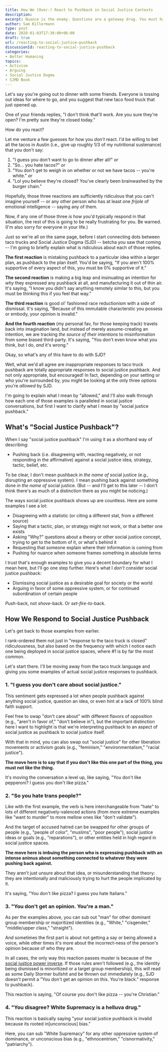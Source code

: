 ```yaml
---
title: How We (Over-) React to Pushback in Social Justice Contexts
description: 
excerpt: Nuance is the enemy. Questions are a gateway drug. You must hate tacos.
author: Sam Killermann
type: post
date: 2020-01-03T17:38:00+06:00
draft: true
url: /reacting-to-social-justice-pushback
discussionId: reacting-to-social-justice-pushback
categories:
- Better Humaning
topics: 
- Activism
- Arguing
- Social Justice Dogma
- SJMD Book
---
```


Let's say you're going out to dinner with some friends. Everyone is tossing out ideas for where to go, and you suggest that new taco food truck that just opened up.

One of your friends replies, "I don't think that'll work. Are you sure they're open? I'm pretty sure they're closed today."

How do you react? 

Let me venture a few guesses for how you _don't_ react. I'd be willing to bet all the tacos in Austin (i.e., give up roughly 1/3 of my nutritional sustenance) that you don't say:

1. "I guess you don't want to go to dinner after all!" _or_
2. "So... you hate tacos?" _or_
3. "You don't get to weigh in on whether or not we have tacos -- you're white." _or_
4. "Lol you believe they're closed? You've clearly been brainwashed by the burger chain."

Hopefully, those three reactions are sufficiently ridiculous that you can't imagine yourself -- or any other person who has at least one _frijole_ of emotional intelligence -- saying any of them.

Now, if any one of those three _is_ how you'd typically respond in that situation, the rest of this is going to be really frustrating for you. Be warned. (I'm also sorry for everyone in your life.)

Just so we're all on the same page, before I start connecting dots between taco trucks and Social Justice Dogma (SJD) -- betcha you saw that coming -- I'm going to briefly explain what is ridiculous about each of those replies.

**The first reaction** is mistaking pushback to a particular idea within a larger plan, as pushback to the plan itself. You'd be saying, "If you aren't 100% supportive of every aspect of this, you must be 0% supportive of it."

**The second reaction** is making a big leap and insinuating an intention for _why_ they expressed any pushback at all, and manufacturing it out of thin air. It's saying, "I know you didn't say anything remotely similar to this, but you must be thinking this if you feel that way."

**The third reaction** is good ol' fashioned race reductionism with a side of dismissal. It's saying, "Because of this immutable characterstic you possess or embody, your opinion is invalid."

**And the fourth reaction** (my personal fav, for those keeping track) travels back into imagination land, but instead of merely assume-creating an intention, we are tracking _the source of their intentions_ to misinformation from some biased third-party. It's saying, "You don't even know what you think, but I do, _and_ it's wrong."

Okay, so what's any of this have to do with SJD?

Well, what we'd all agree are inappropriate responses to taco truck pushback are totally appropriate responses to social justice pushback. And not only appropriate, but encouraged! In fact, depending on your setting or who you're surrounded by, you might be looking at the only three options you're _allowed_ by SJD.

I'm going to explain what I mean by "allowed," and I'll also walk through how each one of those examples is paralleled in social justice conversations, but first I want to clarify what I mean by "social justice pushback."

## What's "Social Justice Pushback"?

When I say "social justice pushback" I'm using it as a shorthand way of describing:

- Pushing back (i.e. disagreeing with, reacting negatively, or not responding in the affirmative) against a social justice idea, strategy, tactic, belief, etc.

To be clear, I don't mean pushback _in the name of_ social justice (e.g., disrupting an oppressive system). I mean pushing back against something done _in the name of_ social justice. (But -- and I'll get to this later -- I don't think there's as much of a distinction there as you might be noticing.)

The ways social justice pushback shows up are countless. Here are some examples I see a lot:

- Disagreeing with a statistic (or citing a different stat, from a different source)
- Saying that a tactic, plan, or strategy might not work, or that a better one exists
- Asking "Why?" questions about a theory or other social justice concept, trying to get to the bottom of it, or what's behind it
- Requesting that someone explain where their information is coming from
- Pushing for nuance when someone frames something in absolute terms

I trust that's enough examples to give you a decent boundary for what I mean here, but I'll go one step further. Here's what I _don't_ consider social justice pushback: 

- Dismissing social justice as a desirable goal for society or the world
- Arguing in favor of some oppressive system, or for continued subordination of certain people

_Push_-back, not *shove*-back. Or _set-fire-to_-back.

## How We Respond to Social Justice Pushback

Let's get back to those examples from earlier. 

I rank-ordered them not just in "response to the taco truck is closed" ridiculousness, but also based on the frequency with which I notice each one being deployed in social justice spaces, where #1 is by far the most common. 

Let's start there. I'll be moving away from the taco truck language and giving you some examples of actual social justice responses to pushback.

### 1. "I guess you don't care about social justice."

This sentiment gets expressed a lot when people pushback against anything social justice, question an idea, or even hint at a lack of 100% blind faith support.

Feel free to swap "don't care about" with different flavors of opposition (e.g., "aren't in favor of," "don't believe in"), but the important distinction here I want to highlight is that we're interpreting pushback to an aspect of social justice as pushback to social justice itself. 

With that in mind, you can also swap out "social justice" for other liberation movements or activism goals (e.g., "feminism," "environmentalism," "racial justice").

**The move here is to say that if you don't like this one part of the thing, you must not like the thing.** 

It's moving the conversation a level up, like saying, "You don't like pepperoni? I guess you don't like pizza."

### 2. "So you hate trans people?"

Like with the first example, the verb is here interchangeable from "hate" to lots of different negatively-valenced actions (from more extreme examples like "want to murder" to more mellow ones like "don't validate"). 

And the target of accused hatred can be swapped for other groups of people (e.g., "people of color", "muslims", "poor people"), social justice ideas or goals (e.g., "reparations"), or other entities held in high regard in social justice spaces.

**The move here is imbuing the person who is expressing pushback with an intense animus about something connected to whatever they were pushing back against.**

They aren't just unsure about that idea, or misunderstanding that theory: they are intentionally and maliciously trying to hurt the people implicated by it.

It's saying, "You don't like pizza? I guess you hate Italians."

### 3. "You don't get an opinion. You're a man."

As per the examples above, you can sub out "man" for other dominant group membership or majoritized identities (e.g., "White," "cisgender," "middle/upper class," "straight").

And sometimes the first part is about not getting a say or being allowed a voice, while other times it's more about the incorrect-ness of the person's opinion because of who they are.

In all cases, the only way this reaction passes muster is because of the [social justice power inverse](https://www.itspronouncedmetrosexual.com/2019/03/the-social-justice-power-inverse/). If those rules aren't followed (e.g., the identity being dismissed is minoritized or a target group membership), this will read as some Daily Stormer bullshit and be thrown out immediately (e.g., SJD doesn't permit a "You don't get an opinion on this. You're black." response to pushback).

This reaction is saying, "Of course you don't like pizza -- you're Christian."

### 4. "You disagree? White Supremacy is a helluva drug."

This reaction is basically saying "your social justice pushback is invalid because its rooted in[unconscious] bias."

Here, you can sub "White Supremacy" for any other oppressive system of dominance, or unconscious bias (e.g., "ethnocentrism," "cisnormativity," "patriarchy").
